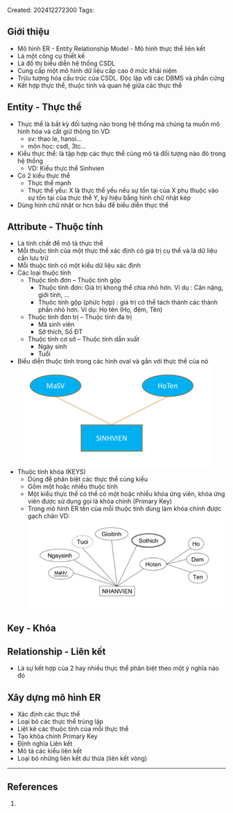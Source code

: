 Created: 202412272300
Tags: 

## Giới thiệu
- Mô hình ER - Entity Relationship Model - Mô hình thực thể liên kết 
- Là một công cụ thiết kế
- Là đồ thị biểu diễn hệ thống CSDL
- Cung cấp một mô hình dữ liệu cấp cao ở mức khái niệm
- Trừu tượng hóa cấu trúc của CSDL. Độc lập với các DBMS và
phần cứng
- Kết hợp thực thể, thuộc tính và quan hệ giữa các thực thể
## Entity - Thực thể
- Thực thể là bất kỳ đối tượng nào trong hệ thống mà chúng ta muốn mô hình hóa và cất giữ thông tin
	VD:
	- sv: thao le, hanoi...
	- môn học: csdl, 3tc...
- Kiểu thực thể: là tập hợp các thực thể cùng mô tả đối tượng nào đó trong hệ thống 
	- VD: Kiểu thực thể Sinhvien
- Có 2 kiểu thực thể
	- Thực thể mạnh
	- Thực thể yếu: X là thực thể yếu nếu sự tồn tại của X phụ thuộc vào sự tồn tại của thực thể Y, ký hiệu bằng hình chữ nhật kép
- Dùng hình chữ nhật or hcn bầu để biểu diễn thực thể
## Attribute - Thuộc tính
- Là tính chất để mô tả thực thể
- Mỗi thuộc tính của một thực thể xác định có giá trị cụ thể và là dữ liệu cần lưu trữ
- Mỗi thuộc tính có một kiểu dữ liệu xác định
- Các loại thuộc tính
	- Thuộc tính đơn – Thuộc tính gộp
		- Thuộc tính đơn: Giá trị khong thể chia nhỏ hơn. Ví dụ : Cân nặng, giới tính, …
		- Thuôc tính gộp (phức hợp) : giá trị có thể tách thành các thành phần nhỏ hơn. Ví dụ: Họ tên (Họ, đệm, Tên)
	- Thuộc tính đơn trị – Thuộc tính đa trị
		- Mã sinh viên
		- Sở thích, Số ĐT
	- Thuộc tính cơ sở – Thuộc tính dẫn xuất
		- Ngày sinh
		- Tuổi
- Biểu diễn thuộc tính trong các hình oval và gắn với thực thể của nó
	![](../img/bieudienthuoctinh.png)
- Thuộc tính khóa (KEYS)
	- Dùng để phân biệt các thực thể cùng kiểu
	- Gồm một hoặc nhiều thuộc tính
	- Một kiểu thực thể có thể có một hoặc nhiều khóa ứng viên, khóa ứng viên được sử dụng gọi là khóa chính (Primary Key)
	- Trong mô hình ER tên của mỗi thuộc tính dùng làm khóa chính được gạch chân
	VD: ![](../img/vdthuoctinhkhoa.png)

## Key - Khóa
## Relationship - Liên kết
- Là sự kết hợp của 2 hay nhiều thực thể phân biệt theo một ý nghĩa nào đó

## Xây dựng mô hình ER
- Xác định các thực thể
- Loại bỏ các thực thể trùng lặp
- Liệt kê các thuộc tính của mỗi thực thể
- Tạo khóa chính Primary Key
- Định nghĩa Liên kết
- Mô tả các kiểu liên kết
- Loại bỏ những liên kết dư thừa (liên kết vòng)


-----
## References
1.
